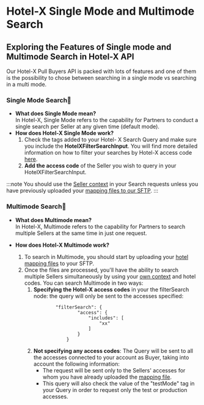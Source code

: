 ﻿---
sidebar_position: 2
---

# Hotel-X Single Mode and Multimode Search
## Exploring the Features of Single mode and Multimode Search in Hotel-X API

Our Hotel-X Pull Buyers API is packed with lots of features and one of them is the possibility to chose between searching in a single mode vs searching in a multi mode.

### Single Mode Search🌟

* **What does Single Mode mean?**  
  In Hotel-X, Single Mode refers to the capability for Partners to conduct a single search per Seller at any given time (default mode).
* **How does Hotel-X Single Mode work?**  
    1. Check the tags added to your Hotel- X Search Query and make sure you include the **HotelXFilterSearchInput**. You will find more detailed information on how to filter your searches by Hotel-X access code [here](/kb/our-products/are-you-a-buyer/our-methods/booking-flow/search/how-tos/how-to-filter-hotel-x-search-requests).
    1. **Add the access code** of the Seller you wish to query in your HotelXFilterSearchInput.
    
:::note
You should use the [Seller context](/kb/our-products/are-you-a-buyer/getting-started-with-hotel-x-buyers-api/hotel-x-credentials) in your Search requests unless you have previously uploaded your [mapping files to our SFTP](/docs/apis/for-buyers/hotel-x-pull-buyers-api/plugins/mapping).
:::

### Multimode Search🚀

* **What does Multimode mean?**  
In Hotel-X, Multimode refers to the capability for Partners to search multiple Sellers at the same time in just one request.

* **How does Hotel-X Multimode work?**
    1. To search in Multimode, you should start by uploading your [hotel mapping files](/docs/apis/for-buyers/hotel-x-pull-buyers-api/plugins/mapping) to your SFTP.
    1. Once the files are processed, you'll have the ability to search multiple Sellers simultaneously by using your [own context](/kb/our-products/are-you-a-buyer/getting-started-with-hotel-x-buyers-api/hotel-x-credentials) and hotel codes. You can search Multimode in two ways:
        1. **Specifying the Hotel-X access codes** in your the filterSearch node: the query will only be sent to the accesses specified:
            ```
                    "filterSearch": {
                            "access": {
                                "includes": [
                                    "xx"
                                ]
                            }
                        }
            ```
        1. **Not specifying any access codes**: The Query will be sent to all the accesses connected to your account as Buyer, taking into account the following information:
            + The request will be sent only to the Sellers' accesses for whom you have already uploaded the [mapping file](/docs/apis/for-buyers/hotel-x-pull-buyers-api/plugins/mapping).
           + This query will also check the value of the "testMode" tag in your Query in order to request only the test or production accesses.

